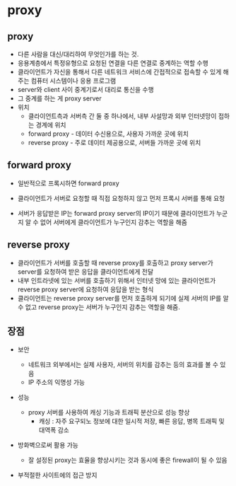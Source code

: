 # proxy

## proxy

- 다른 사람을 대신/대리하여 무엇인가를 하는 것.
- 응용계층에서 특정유형으로 요청된 연결을 다른 연결로 중계하는 역할 수행
- 클라이언트가 자신을 통해서 다른 네트워크 서비스에 간접적으로 접속할 수 있게 해주는 컴퓨터 시스템이나 응용 프로그램
- server와 client 사이 중계기로서 대리로 통신을 수행
- 그 중계를 하는 게 proxy server
- 위치
  - 클라이언트측과 서버측 간 둘 중 하나에서, 내부 사설망과 외부 인터넷망이 접하는 경계에 위치
  - forward proxy - 데이터 수신용으로, 사용자 가까운 곳에 위치
  - reverse proxy - 주로 데이터 제공용으로, 서버들 가까운 곳에 위치



## forward proxy

- 일반적으로 프록시하면 forward proxy

- 클라이언트가 서버로 요청할 때 직접 요청하지 않고 먼저 프록시 서버를 통해 요청

- 서버가 응답받은 IP는 forward proxy server의 IP이기 때문에 클라이언트가 누군지 알 수 없어 서버에게 클라이언트가 누구인지 감추는 역할을 해줌

  

## reverse proxy

- 클라이언트가 서버를 호출할 때 reverse proxy를 호출하고 proxy server가 server를 요청하여 받은 응답을 클라이언트에게 전달
- 내부 인트라넷에 있는 서버를 호출하기 위해서 인터넷 망에 있는 클라이언트가 reverse proxy server에 요청하여 응답을 받는 형식
- 클라이언트는 reverse proxy server를 먼저 호출하게 되기에 실제 서버의 IP를 알 수 없고 reverse proxy는 서버가 누구인지 감추는 역할을 해줌.



## 장점

- 보안
  - 네트워크 외부에서는 실제 사용자, 서버의 위치를 감추는 등의 효과를 볼 수 있음
  - IP 주소의 익명성 가능
- 성능
  - proxy 서버를 사용하여 캐싱 기능과 트래픽 분산으로 성능 향상
    - 캐싱 : 자주 요구되노 정보에 대한 일시적 저장, 빠른 응답, 병목 트래픽 및 대역폭 감소
- 방화벽으로써 활용 가능
  - 잘 설정된 proxy는 효율을 향상시키는 것과 동시에 좋은 firewall이 될 수 있음

- 부적절한 사이트에의 접근 방지



